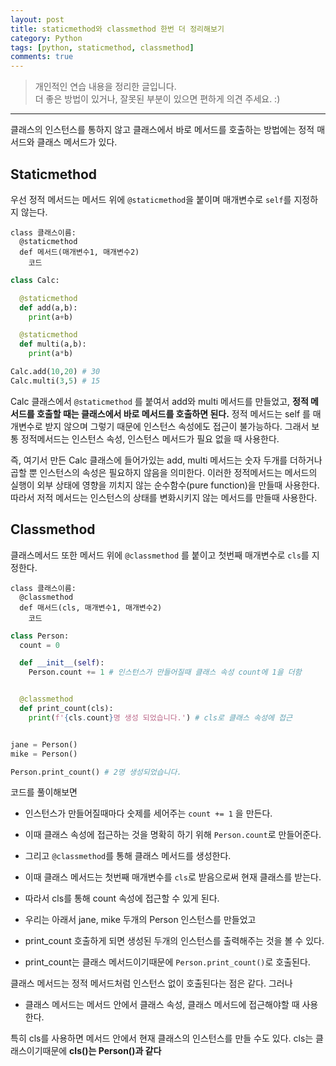 ```yaml
---
layout: post
title: staticmethod와 classmethod 한번 더 정리해보기
category: Python
tags: [python, staticmethod, classmethod]
comments: true
---
```


> 개인적인 연습 내용을 정리한 글입니다.      
> 더 좋은 방법이 있거나, 잘못된 부분이 있으면 편하게 의견 주세요. :)

<hr>


클래스의 인스턴스를 통하지 않고 클래스에서 바로 메서드를 호출하는 방법에는 정적 매서드와 클래스 메서드가 있다.


## Staticmethod

우선 정적 메서드는 메서드 위에 `@staticmethod`을 붙이며 매개변수로 `self`를 지정하지 않는다.


```
class 클래스이름:
  @staticmethod
  def 메서드(매개변수1, 매개변수2)
    코드
```

```python
class Calc:

  @staticmethod
  def add(a,b):
    print(a+b)

  @staticmethod
  def multi(a,b):
    print(a*b)

Calc.add(10,20) # 30
Calc.multi(3,5) # 15
```

Calc 클래스에서 `@staticmethod` 를 붙여서 add와 multi 메서드를 만들었고, **정적 메서드를 호출할 때는 클래스에서 바로 메서드를 호출하면 된다.** 정적 메서드는 self 를 매개변수로 받지 않으며 그렇기 때문에 인스턴스 속성에도 접근이 불가능하다. 그래서 보통 정적메서드는 인스턴스 속성, 인스턴스 메서드가 필요 없을 때 사용한다.

즉, 여기서 만든 Calc 클래스에 들어가있는 add, multi 메서드는 숫자 두개를 더하거나 곱할 뿐 인스턴스의 속성은 필요하지 않음을 의미한다. 이러한 정적메서드는 메서드의 실행이 외부 상태에 영향을 끼치지 않는 순수함수(pure function)을 만들때 사용한다. 따라서 저적 메서드는 인스턴스의 상태를 변화시키지 않는 메서드를 만들때 사용한다.



## Classmethod

클래스메서드 또한 메서드 위에 `@classmethod` 를 붙이고 첫번째 매개변수로 `cls`를 지정한다.

```
class 클래스이름:  
  @classmethod
  def 매서드(cls, 매개변수1, 매개변수2)
    코드
```

```python
class Person:
  count = 0

  def __init__(self):
    Person.count += 1 # 인스턴스가 만들어질때 클래스 속성 count에 1을 더함


  @classmethod
  def print_count(cls):
    print(f'{cls.count}명 생성 되었습니다.') # cls로 클래스 속성에 접근


jane = Person()
mike = Person()

Person.print_count() # 2명 생성되었습니다.
```

코드를 풀이해보면

- 인스턴스가 만들어질때마다 숫제를 세어주는 `count += 1` 을 만든다.
- 이때 클래스 속성에 접근하는 것을 명확히 하기 위해 `Person.count`로 만들어준다.
- 그리고 `@classmethod`를 통해 클래스 메서드를 생성한다.
- 이때 클래스 메서드는 첫번째 매개변수를 `cls`로 받음으로써 현재 클래스를 받는다.
- 따라서 cls를 통해 count 속성에 접근할 수 있게 된다.

- 우리는 아래서 jane, mike 두개의 Person 인스턴스를 만들었고
- print_count 호출하게 되면 생성된 두개의 인스턴스를 출력해주는 것을 볼 수 있다.
- print_count는 클래스 메서드이기때문에 `Person.print_count()`로 호출된다.


클래스 메서드는 정적 메서드처럼 인스턴스 없이 호출된다는 점은 같다. 그러나

- 클래스 메서드는 메서드 안에서 클래스 속성, 클래스 메서드에 접근해야할 때 사용한다.

특히 cls를 사용하면 메서드 안에서 현재 클래스의 인스턴스를 만들 수도 있다. cls는 클래스이기때문에 **cls()는 Person()과 같다**
